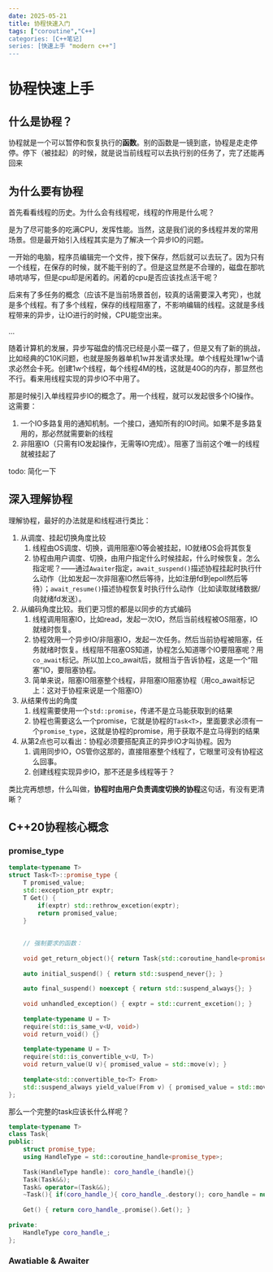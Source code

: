 ```yaml
---
date: 2025-05-21
title: 协程快速入门
tags: ["coroutine","C++]
categories: [C++笔记]
series: [快速上手 "modern c++"]
---
```


# 协程快速上手

## 什么是协程？

协程就是一个可以暂停和恢复执行的**函数**。别的函数是一镜到底，协程是走走停停。停下（被挂起）的时候，就是说当前线程可以去执行别的任务了，完了还能再回来

## 为什么要有协程

首先看看线程的历史。为什么会有线程呢，线程的作用是什么呢？

是为了尽可能多的吃满CPU，发挥性能。当然，这是我们说的多线程并发的常用场景。但是最开始引入线程其实是为了解决一个异步IO的问题。

一开始的电脑，程序员编辑完一个文件，按下保存，然后就可以去玩了。因为只有一个线程，在保存的时候，就不能干别的了。但是这显然是不合理的，磁盘在那吭哧吭哧写，但是cpu却是闲着的。闲着的cpu是否应该找点活干呢？

后来有了多任务的概念（应该不是当前场景首创，较真的话需要深入考究），也就是多个线程。有了多个线程，保存的线程阻塞了，不影响编辑的线程。这就是多线程带来的异步，让IO进行的时候，CPU能空出来。

...

随着计算机的发展，异步写磁盘的情况已经是小菜一碟了，但是又有了新的挑战，比如经典的C10K问题，也就是服务器单机1w并发请求处理。单个线程处理1w个请求必然会卡死。创建1w个线程，每个线程4M的栈，这就是40G的内存，那显然也不行。看来用线程实现的异步IO不中用了。

那是时候引入单线程异步IO的概念了。用一个线程，就可以发起很多个IO操作。这需要：

1. 一个IO多路复用的通知机制。一个接口，通知所有的IO时间。如果不是多路复用的，那必然就需要新的线程
2. 非阻塞IO（只需有IO发起操作，无需等IO完成）。阻塞了当前这个唯一的线程就被挂起了

todo: 简化一下

## 深入理解协程

理解协程，最好的办法就是和线程进行类比：

1. 从调度、挂起切换角度比较
   1. 线程由OS调度、切换，调用阻塞IO等会被挂起，IO就绪OS会将其恢复
   2. 协程由用户调度、切换，由用户指定什么时候挂起，什么时候恢复。怎么指定呢？——通过`Awaiter`指定，`await_suspend()`描述协程挂起时执行什么动作（比如发起一次非阻塞IO然后等待，比如注册fd到epoll然后等待）；`await_resume()`描述协程恢复时执行什么动作（比如读取就绪数据/向就绪fd发送）。
2. 从编码角度比较。我们更习惯的都是以同步的方式编码
   1. 线程调用阻塞IO，比如read，发起一次IO，然后当前线程被OS阻塞，IO就绪时恢复。
   2. 协程效用一个异步IO/非阻塞IO，发起一次任务。然后当前协程被阻塞，任务就绪时恢复。线程阻不阻塞OS知道，协程怎么知道哪个IO要阻塞呢？用`co_await`标记。所以加上co_await后，就相当于告诉协程，这是一个“阻塞”IO，要阻塞协程。
   3. 简单来说，阻塞IO阻塞整个线程，非阻塞IO阻塞协程（用co_await标记上：这对于协程来说是一个阻塞IO）
3. 从结果传出的角度
   1. 线程需要使用一个`std::promise`，传递不是立马能获取到的结果
   2. 协程也需要这么一个promise，它就是协程的`Task<T>`，里面要求必须有一个`promise_type`，这就是协程的promise，用于获取不是立马得到的结果
4. 从第2点也可以看出：协程必须要搭配真正的异步IO才叫协程。因为
   1. 调用同步IO，OS管你这那的，直接阻塞整个线程了，它眼里可没有协程这么回事。
   2. 创建线程实现异步IO，那不还是多线程等于？

类比完再想想，什么叫做，**协程时由用户负责调度切换的协程**这句话，有没有更清晰？

## C++20协程核心概念

### promise_type

```cpp
template<typename T>
struct Task<T>::promise_type {
    T promised_value;
    std::exception_ptr exptr;
    T Get() {
        if(exptr) std::rethrow_excetion(exptr);
        return promised_value;
    }
    
    
    // 强制要求的函数：
    
    void get_return_object(){ return Task{std::coroutine_handle<promise_type>::from_promise(*this)}; }
    
    auto initial_suspend() { return std::suspend_never{}; }
    
    auto final_suspend() noexcept { return std::suspend_always{}; }
    
    void unhandled_exception() { exptr = std::current_excetion(); }
    
    template<typename U = T>
    require(std::is_same_v<U, void>)
    void return_void() {}
    
    template<typename U = T>
    require(std::is_convertible_v<U, T>)
    void return_value(U v){ promised_value = std::move(v); }
    
    template<std::convertible_to<T> From>
    std::suspend_always yield_value(From v) { promised_value = std::move(v); return {}; }
};
```

那么一个完整的task应该长什么样呢？

```cpp
template<typename T>
class Task{
public:
    struct promise_type;
    using HandleType = std::coroutine_handle<promise_type>;
    
    Task(HandleType handle): coro_handle_(handle){}
    Task(Task&&);
    Task& operator=(Task&&);
    ~Task(){ if(coro_handle_){ coro_handle_.destory(); coro_handle = nullptr; } }
    
    Get() { return coro_handle_.promise().Get(); }
    
private:
	HandleType coro_handle_;
};
```

### Awatiable & Awaiter

